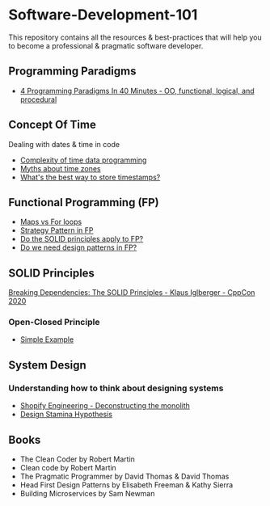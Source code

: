 # Software-Development-101
This repository contains all the resources & best-practices that will help you to become a professional &amp; pragmatic software developer.

## Programming Paradigms
* [4 Programming Paradigms In 40 Minutes - OO, functional, logical, and procedural](https://youtu.be/cgVVZMfLjEI)


## Concept Of Time
Dealing with dates & time in code
* [Complexity of time data programming](https://www.mojotech.com/blog/the-complexity-of-time-data-programming/)
* [Myths about time zones](https://www.zainrizvi.io/blog/falsehoods-programmers-believe-about-time-zones/)
* [What's the best way to store timestamps?](https://stackoverflow.com/questions/178704/are-unix-timestamps-the-best-way-to-store-timestamps)

## Functional Programming (FP)
* [Maps vs For loops](https://medium.com/@ExplosionPills/map-vs-for-loop-2b4ce659fb03)
* [Strategy Pattern in FP](https://dev.to/qgabe/functional-programming-design-patterns-part-1-strategy-pattern-4f92)
* [Do the SOLID principles apply to FP?](https://dev.to/patferraggi/do-the-solid-principles-apply-to-functional-programming-56lm)
* [Do we need design patterns in FP?](https://dev.to/patferraggi/do-you-need-design-patterns-in-functional-programming-370c)

## SOLID Principles
[Breaking Dependencies: The SOLID Principles - Klaus Iglberger - CppCon 2020](https://youtu.be/Ntraj80qN2k)
### Open-Closed Principle
* [Simple Example](http://joelabrahamsson.com/a-simple-example-of-the-openclosed-principle/)

## System Design
### Understanding how to think about designing systems 
* [Shopify Engineering - Deconstructing the monolith](https://shopify.engineering/deconstructing-monolith-designing-software-maximizes-developer-productivity)
* [Design Stamina Hypothesis](https://martinfowler.com/bliki/DesignStaminaHypothesis.html)

## Books
* The Clean Coder by Robert Martin
* Clean code by Robert Martin
* The Pragmatic Programmer by David Thomas & David Thomas
* Head First Design Patterns by Elisabeth Freeman & Kathy Sierra
* Building Microservices by Sam Newman

